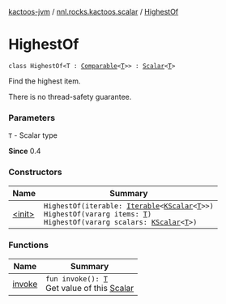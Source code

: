 [kactoos-jvm](../../index.md) / [nnl.rocks.kactoos.scalar](../index.md) / [HighestOf](./index.md)

# HighestOf

`class HighestOf<T : `[`Comparable`](https://kotlinlang.org/api/latest/jvm/stdlib/kotlin/-comparable/index.html)`<`[`T`](index.md#T)`>> : `[`Scalar`](../../nnl.rocks.kactoos/-scalar/index.md)`<`[`T`](index.md#T)`>`

Find the highest item.

There is no thread-safety guarantee.

### Parameters

`T` - Scalar type

**Since**
0.4

### Constructors

| Name | Summary |
|---|---|
| [&lt;init&gt;](-init-.md) | `HighestOf(iterable: `[`Iterable`](https://kotlinlang.org/api/latest/jvm/stdlib/kotlin.collections/-iterable/index.html)`<`[`KScalar`](../../nnl.rocks.kactoos/-k-scalar.md)`<`[`T`](index.md#T)`>>)`<br>`HighestOf(vararg items: `[`T`](index.md#T)`)`<br>`HighestOf(vararg scalars: `[`KScalar`](../../nnl.rocks.kactoos/-k-scalar.md)`<`[`T`](index.md#T)`>)` |

### Functions

| Name | Summary |
|---|---|
| [invoke](invoke.md) | `fun invoke(): `[`T`](index.md#T)<br>Get value of this [Scalar](../../nnl.rocks.kactoos/-scalar/index.md) |
